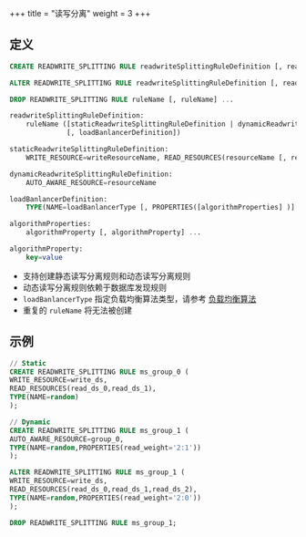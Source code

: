 +++
title = "读写分离"
weight = 3
+++

## 定义

```sql
CREATE READWRITE_SPLITTING RULE readwriteSplittingRuleDefinition [, readwriteSplittingRuleDefinition] ...

ALTER READWRITE_SPLITTING RULE readwriteSplittingRuleDefinition [, readwriteSplittingRuleDefinition] ...

DROP READWRITE_SPLITTING RULE ruleName [, ruleName] ...

readwriteSplittingRuleDefinition:
    ruleName ([staticReadwriteSplittingRuleDefinition | dynamicReadwriteSplittingRuleDefinition] 
              [, loadBanlancerDefinition])

staticReadwriteSplittingRuleDefinition:
    WRITE_RESOURCE=writeResourceName, READ_RESOURCES(resourceName [, resourceName] ... )

dynamicReadwriteSplittingRuleDefinition:
    AUTO_AWARE_RESOURCE=resourceName

loadBanlancerDefinition:
    TYPE(NAME=loadBanlancerType [, PROPERTIES([algorithmProperties] )] )

algorithmProperties:
    algorithmProperty [, algorithmProperty] ...

algorithmProperty:
    key=value                          
```

- 支持创建静态读写分离规则和动态读写分离规则
- 动态读写分离规则依赖于数据库发现规则
- `loadBanlancerType` 指定负载均衡算法类型，请参考 [负载均衡算法](/cn/user-manual/shardingsphere-jdbc/configuration/built-in-algorithm/load-balance/)
- 重复的 `ruleName` 将无法被创建

## 示例

```sql
// Static
CREATE READWRITE_SPLITTING RULE ms_group_0 (
WRITE_RESOURCE=write_ds,
READ_RESOURCES(read_ds_0,read_ds_1),
TYPE(NAME=random)
);

// Dynamic
CREATE READWRITE_SPLITTING RULE ms_group_1 (
AUTO_AWARE_RESOURCE=group_0,
TYPE(NAME=random,PROPERTIES(read_weight='2:1'))
);

ALTER READWRITE_SPLITTING RULE ms_group_1 (
WRITE_RESOURCE=write_ds,
READ_RESOURCES(read_ds_0,read_ds_1,read_ds_2),
TYPE(NAME=random,PROPERTIES(read_weight='2:0'))
);

DROP READWRITE_SPLITTING RULE ms_group_1;
```
